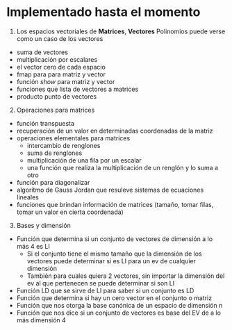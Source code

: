 # Implementado hasta el momento

1. Los espacios vectoriales de **Matrices**, **Vectores**
Polinomios puede verse como un caso de los vectores

  * suma de vectores
  * multiplicación por escalares
  * el vector cero de cada espacio
  * fmap para para matriz y vector
  * función *show* para matriz y vector
  * funciones que lista de vectores a matrices
  * producto punto de vectores

2. Operaciones para matrices
  * función transpuesta
  * recuperación de un valor en determinadas coordenadas de la matriz
  * operaciones elementales para matrices
    + intercambio de renglones
    + suma de renglones
    + multiplicación de una fila por un escalar
    + una función que realiza la multiplicación de un renglón y lo suma a otro
  * función para diagonalizar
  * algoritmo de Gauss Jordan que resuleve sistemas de ecuaciones lineales
  * funciones que brindan información de matrices (tamaño, tomar filas, tomar un valor en cierta coordenada)

3. Bases y dimensión
  * Función que determina si un conjunto de vectores de dimensión a lo más 4 es LI
    + Si el conjunto tiene el mismo tamaño que la dimensión de los vectores puede determinar si es LI para un ev de cualquier dimensión
    + También para cuales quiera 2 vectores, sin importar la dimensión del ev al que pertenecen se puede determinar si son LI
  * Función LD que se sirve de LI para saber si un conjunto es LD
  * Función que determina si hay un cero vector en el conjunto o matriz
  * Función que nos otorga la base canónica de un espacio de dimensión n
  * Función que nos dice si un conjunto de vectores es base del EV de a lo más dimensión 4